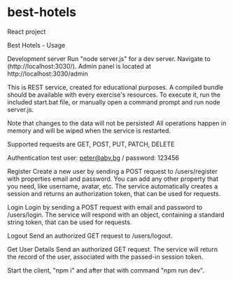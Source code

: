 # best-hotels
React project


Best Hotels - Usage

Development server Run "node server.js" for a dev server. Navigate to (http://localhost:3030/). Admin panel is located at http://localhost:3030/admin

This is REST service, created for educational purposes. A compiled bundle should be available with every exercise's resources. To execute it, run the included start.bat file, or manually open a command prompt and run node server.js.

Note that changes to the data will not be persisted! All operations happen in memory and will be wiped when the service is restarted.

Supported requests are GET, POST, PUT, PATCH, DELETE

Authentication test user: peter@abv.bg / password: 123456

Register Create a new user by sending a POST request to /users/register with properties email and password. You can add any other property that you need, like username, avatar, etc. 
The service automatically creates a session and returns an authorization token, that can be used for requests.

Login Login by sending a POST request with email and password to /users/login. The service will respond with an object, containing a standard string token, that can be used for requests.

Logout Send an authorized GET request to /users/logout.

Get User Details Send an authorized GET request. The service will return the record of the user, associated with the passed-in session token.

Start the client, "npm i" and after that with command "npm run dev".
